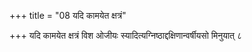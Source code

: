 +++
title = "08 यदि कामयेत क्षत्रं"

+++
यदि कामयेत क्षत्रं विश ओजीयः स्यादित्यग्निष्ठाद्दक्षिणान्वर्षीयसो मिनुयात् ८